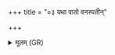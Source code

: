 +++
title = "०३ यथा वातो वनस्पतीन्"

+++
<details><summary>मूलम् (GR)</summary>

यथा वातो वनस्पतीन्  
जीर्णान् भनक्त्य् ओजसा ।  
एवा सपत्नांस् त्वं भङ्धि  
पूर्वाञ् जातान् उतापरान् +++(Bhatt. pūrvāṃ)+++  
वरणस् त्वाभि रक्षतु ॥ +++(Bhatt. varuṇas)+++
</details>